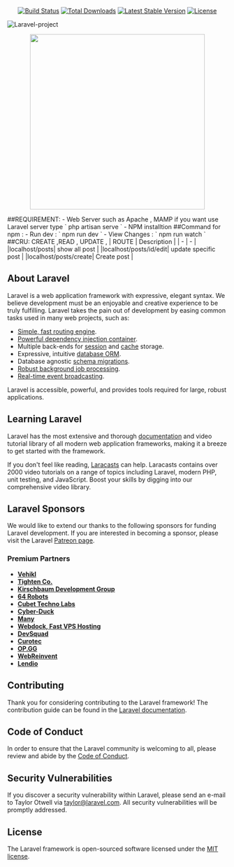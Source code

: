 <p align="center">
<a href="https://travis-ci.org/laravel/framework"><img src="https://travis-ci.org/laravel/framework.svg" alt="Build Status"></a>
<a href="https://packagist.org/packages/laravel/framework"><img src="https://img.shields.io/packagist/dt/laravel/framework" alt="Total Downloads"></a>
<a href="https://packagist.org/packages/laravel/framework"><img src="https://img.shields.io/packagist/v/laravel/framework" alt="Latest Stable Version"></a>
<a href="https://packagist.org/packages/laravel/framework"><img src="https://img.shields.io/packagist/l/laravel/framework" alt="License"></a>
</p>

![Laravel-project](https://lh3.googleusercontent.com/bxb09L4iAAwANsr8KnDLhy0-M1E8gmK9hDPolfEmXGeXYiFshWapU3JUjJL1GVv6o_FIiMfUsjL64Uha4sILIAztlE4fK122FTknzBnle_Q0nE3e1-3F7wt6WYgozH-OHp25bt4VTgwvXB-1U6zboGDJJVnDKodQ1Te0fQDh9GxDiOLR_Lak4XGPT9bFlCmZ_0gRqkQI8Zdh6clu5BSYIc7bbx5TT6lAoteFcU4A_4C7vro6VKssrn7mocHQsxGkOZ-FGoxp3LcIzzG1PGQPsgmjwQn1NAXazYkjUtcfsDRCzAg4bFDHLiqQ9TCYx8ktQtt-JAn1YG1ZPJCGNazixjyGF_N-71gT7CIOq3PTwTrjdV8X01HwWjx9yLV3ju6ZUw6YpXJbVIxMWFXRRKUE7G_YCFUd5zRGUPtbtSkOhWnxZd5YGDjaITgnku4MaiYMB_FlkD8D8NFNNM8AOMxT2l6HpE7MxbsRPVeh61qcBQP02VuHar1I9W8J3yVNqSCAK6KompM-AQYcnOU-QUG-Kba2l68xCZjSeSkFadVTrX2F1YT2RikmLcsZn_b4cutvB_-c0nWvFIwSXDWNqVt1lUsUcDYbrWz1HXs4oytovALaynpMa-9SQiT_Vl_23v6Q-yTwmPxcKfuJUF0kM-byoRSZ872g97DFu9Jz5qQvY55yLx3GjkPqlmoQDXjl790J-6Z1n9gtHAE6oC7URPqmDKPtEqMXcau_Q0rUpfbsl6WkeuAQanmYUVxn97-8bcFcs1GlkQd63GEXOfRjjl2GEMG6db72u87Q7aOeywUJ2xyYD9secSY6u2pfLnC3D3WWbvAGOz-DNEboQAZje3RO1uaWLV8lHoho_Bfs2-85KFWWXweGP08SmZSDcLab7pPhQLgeyLBF6R-nZlA_upqudQ6Bcf8DRTwjPCZkNwI2OmZAGsV-gobI5-xluEmKxUyh9qF4XrDAzJI=w1005-h577-no?authuser=0)
<p align="center"><a href="https://laravel.com" target="_blank"><img src="https://raw.githubusercontent.com/laravel/art/master/logo-lockup/5%20SVG/2%20CMYK/1%20Full%20Color/laravel-logolockup-cmyk-red.svg" width="400"></a></p>
##REQUIREMENT:
-  Web Server such as Apache , MAMP if you want use Laravel server type ` php artisan serve `
-  NPM installtion 
##Command for npm :
-  Run dev : ` npm run dev  `
-  View Changes : ` npm run watch `
##CRU: CREATE ,READ , UPDATE ,
| ROUTE | Description |
|   -   |      -      |
|localhost/posts| show all post |
|localhost/posts/id/edit| update specific post |
|localhost/posts/create| Create post |

## About Laravel

Laravel is a web application framework with expressive, elegant syntax. We believe development must be an enjoyable and creative experience to be truly fulfilling. Laravel takes the pain out of development by easing common tasks used in many web projects, such as:

- [Simple, fast routing engine](https://laravel.com/docs/routing).
- [Powerful dependency injection container](https://laravel.com/docs/container).
- Multiple back-ends for [session](https://laravel.com/docs/session) and [cache](https://laravel.com/docs/cache) storage.
- Expressive, intuitive [database ORM](https://laravel.com/docs/eloquent).
- Database agnostic [schema migrations](https://laravel.com/docs/migrations).
- [Robust background job processing](https://laravel.com/docs/queues).
- [Real-time event broadcasting](https://laravel.com/docs/broadcasting).

Laravel is accessible, powerful, and provides tools required for large, robust applications.

## Learning Laravel

Laravel has the most extensive and thorough [documentation](https://laravel.com/docs) and video tutorial library of all modern web application frameworks, making it a breeze to get started with the framework.

If you don't feel like reading, [Laracasts](https://laracasts.com) can help. Laracasts contains over 2000 video tutorials on a range of topics including Laravel, modern PHP, unit testing, and JavaScript. Boost your skills by digging into our comprehensive video library.

## Laravel Sponsors

We would like to extend our thanks to the following sponsors for funding Laravel development. If you are interested in becoming a sponsor, please visit the Laravel [Patreon page](https://patreon.com/taylorotwell).

### Premium Partners

- **[Vehikl](https://vehikl.com/)**
- **[Tighten Co.](https://tighten.co)**
- **[Kirschbaum Development Group](https://kirschbaumdevelopment.com)**
- **[64 Robots](https://64robots.com)**
- **[Cubet Techno Labs](https://cubettech.com)**
- **[Cyber-Duck](https://cyber-duck.co.uk)**
- **[Many](https://www.many.co.uk)**
- **[Webdock, Fast VPS Hosting](https://www.webdock.io/en)**
- **[DevSquad](https://devsquad.com)**
- **[Curotec](https://www.curotec.com/services/technologies/laravel/)**
- **[OP.GG](https://op.gg)**
- **[WebReinvent](https://webreinvent.com/?utm_source=laravel&utm_medium=github&utm_campaign=patreon-sponsors)**
- **[Lendio](https://lendio.com)**

## Contributing

Thank you for considering contributing to the Laravel framework! The contribution guide can be found in the [Laravel documentation](https://laravel.com/docs/contributions).

## Code of Conduct

In order to ensure that the Laravel community is welcoming to all, please review and abide by the [Code of Conduct](https://laravel.com/docs/contributions#code-of-conduct).

## Security Vulnerabilities

If you discover a security vulnerability within Laravel, please send an e-mail to Taylor Otwell via [taylor@laravel.com](mailto:taylor@laravel.com). All security vulnerabilities will be promptly addressed.

## License

The Laravel framework is open-sourced software licensed under the [MIT license](https://opensource.org/licenses/MIT).

